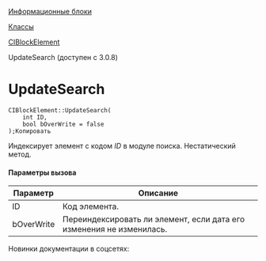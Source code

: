 [Информационные блоки](/api_help/iblock/index.php)

[Классы](/api_help/iblock/classes/index.php)

[CIBlockElement](/api_help/iblock/classes/ciblockelement/index.php)

UpdateSearch (доступен с 3.0.8)

UpdateSearch
============

```
CIBlockElement::UpdateSearch(
	int ID,
	bool bOverWrite = false
);Копировать
```

Индексирует элемент с кодом *ID* в модуле поиска. Нестатический метод.

#### Параметры вызова

| Параметр | Описание |
| --- | --- |
| ID | Код элемента. |
| bOverWrite | Переиндексировать ли элемент, если дата его изменения не изменилась. |

Новинки документации в соцсетях: